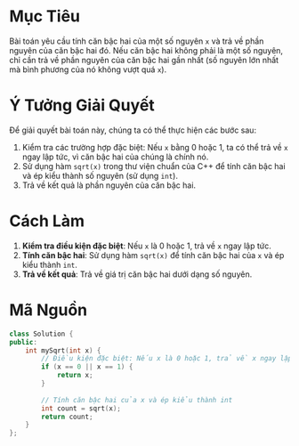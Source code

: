 # Mục Tiêu

Bài toán yêu cầu tính căn bậc hai của một số nguyên `x` và trả về phần nguyên của căn bậc hai đó. Nếu căn bậc hai không phải là một số nguyên, chỉ cần trả về phần nguyên của căn bậc hai gần nhất (số nguyên lớn nhất mà bình phương của nó không vượt quá `x`).

# Ý Tưởng Giải Quyết

Để giải quyết bài toán này, chúng ta có thể thực hiện các bước sau:
1. Kiểm tra các trường hợp đặc biệt: Nếu `x` bằng 0 hoặc 1, ta có thể trả về `x` ngay lập tức, vì căn bậc hai của chúng là chính nó.
2. Sử dụng hàm `sqrt(x)` trong thư viện chuẩn của C++ để tính căn bậc hai và ép kiểu thành số nguyên (sử dụng `int`).
3. Trả về kết quả là phần nguyên của căn bậc hai.



# Cách Làm

1. **Kiểm tra điều kiện đặc biệt**: Nếu `x` là 0 hoặc 1, trả về `x` ngay lập tức.
2. **Tính căn bậc hai**: Sử dụng hàm `sqrt(x)` để tính căn bậc hai của `x` và ép kiểu thành `int`.
3. **Trả về kết quả**: Trả về giá trị căn bậc hai dưới dạng số nguyên.

# Mã Nguồn

```cpp
class Solution {
public:
    int mySqrt(int x) {
        // Điều kiện đặc biệt: Nếu x là 0 hoặc 1, trả về x ngay lập tức
        if (x == 0 || x == 1) {
            return x;
        }
        
        // Tính căn bậc hai của x và ép kiểu thành int
        int count = sqrt(x);
        return count;
    }
};
